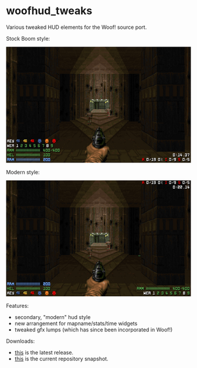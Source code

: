 # woofhud_tweaks

Various tweaked HUD elements for the Woof! source port.


Stock Boom style:

![README](https://raw.githubusercontent.com/liPillON/woofhud_tweaks/main/README.png)


Modern style:

![README](https://raw.githubusercontent.com/liPillON/woofhud_tweaks/main/MODERN.png)


Features:
- secondary, "modern" hud style
- new arrangement for mapname/stats/time widgets
- tweaked gfx lumps (which has since been incorporated in Woof!)


Downloads:
- [this](https://github.com/liPillON/woofhud_tweaks/releases/latest) is the latest release.
- [this](https://github.com/liPillON/woofhud_tweaks/archive/refs/heads/main.zip) is the current repository snapshot.


